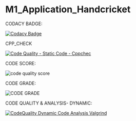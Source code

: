 # M1_Application_Handcricket

CODACY BADGE:

[![Codacy Badge](https://app.codacy.com/project/badge/Grade/774b84e2ea63482d959d583d4fe06042)](https://www.codacy.com/gh/Gulshan-J/M1_Application_Handcricket/dashboard?utm_source=github.com&amp;utm_medium=referral&amp;utm_content=Gulshan-J/M1_Application_Handcricket&amp;utm_campaign=Badge_Grade)

CPP_CHECK

[![Code Quality - Static Code - Cppchec](https://github.com/Gulshan-J/M1_Application_Handcricket/actions/workflows/c-cpp.yml/badge.svg)](https://github.com/Gulshan-J/M1_Application_Handcricket/actions/workflows/c-cpp.yml)

CODE SCORE:

![code quality score](https://api.codiga.io/project/29954/score/svg)

CODE GRADE:

![CODE GRADE](https://api.codiga.io/project/29954/status/svg)


CODE QUALITY & ANALYSIS- DYNAMIC:

[![CodeQuality Dynamic Code Analysis Valgrind](https://github.com/Gulshan-J/M1_Application_Handcricket/actions/workflows/valgrind.yml/badge.svg)](https://github.com/Gulshan-J/M1_Application_Handcricket/actions/workflows/valgrind.yml)
